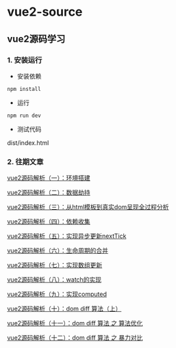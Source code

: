 # vue2-source

## vue2源码学习

### 1. 安装运行

- 安装依赖
```
npm install 
```
- 运行
```
npm run dev
```
- 测试代码

dist/index.html


### 2. 往期文章

[vue2源码解析（一）：环境搭建](https://juejin.cn/post/7136055256122654734)

[vue2源码解析（二）：数据劫持](https://juejin.cn/post/7137574093147013157)

[vue2源码解析（三）：从html模板到真实dom呈现全过程分析](https://juejin.cn/post/7139754899121635364)

[vue2源码解析（四）：依赖收集](https://juejin.cn/post/7143870723768418341)

[vue2源码解析（五）：实现异步更新nextTick](https://juejin.cn/post/7148719323568144392)

[vue2源码解析（六）：生命周期的合并](https://juejin.cn/post/7151933503163072548)

[vue2源码解析（七）：实现数组更新](https://juejin.cn/post/7153054841336496164)

[vue2源码解析（八）：watch的实现](https://juejin.cn/post/7155282182318555166)

[vue2源码解析（九）：实现computed](https://juejin.cn/post/7156762351339831332)

[vue2源码解析（十）：dom diff 算法（上）](https://juejin.cn/post/7159391164892708877)

[vue2源码解析（十一）：dom diff 算法 之 算法优化](https://juejin.cn/post/7169491457848705061)

[vue2源码解析（十二）：dom diff 算法 之 暴力对比](https://juejin.cn/post/7170117954321776677)

